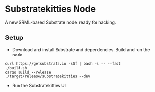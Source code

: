 # Substratekitties Node

A new SRML-based Substrate node, ready for hacking.

## Setup

* Download and install Substrate and dependencies. Build and run the node

```
curl https://getsubstrate.io -sSf | bash -s -- --fast
./build.sh
cargo build --release
./target/release/substratekitties --dev
```

* Run the Substratekitties UI
